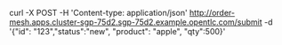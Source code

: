 curl -X POST -H 'Content-type: application/json' http://order-mesh.apps.cluster-sgp-75d2.sgp-75d2.example.opentlc.com/submit -d '{"id": "123","status":"new", "product": "apple", "qty":500}'

